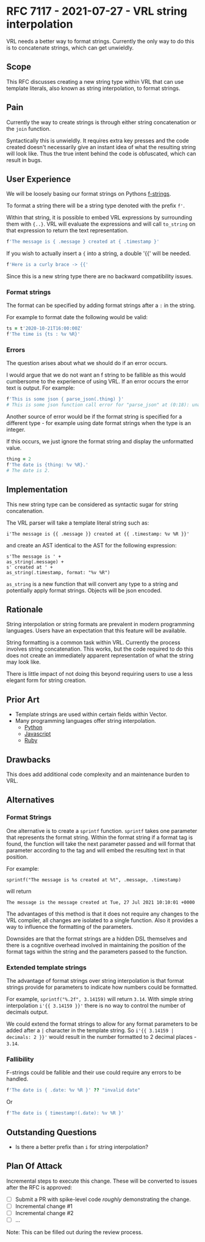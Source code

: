 # RFC 7117 - 2021-07-27 - VRL string interpolation

VRL needs a better way to format strings. Currently the only way to do this is
to concatenate strings, which can get unwieldly.

## Scope

This RFC discusses creating a new string type within VRL that can use template
literals, also known as string interpolation, to format strings.

## Pain

Currently the way to create strings is through either string concatenation or
the `join` function.

Syntactically this is unwieldly. It requires extra key presses and the code
created doesn't necessarily give an instant idea of what the resulting string
will look like. Thus the true intent behind the code is obfuscated, which can
result in bugs.

## User Experience

We will be loosely basing our format strings on Pythons [f-strings](https://datagy.io/python-f-strings/).

To format a string there will be a string type denoted with the prefix `f'`.

Within that string, it is possible to embed VRL expressions by surrounding them
with `{..}`. VRL will evaluate the expressions and will call `to_string` on
that expression to return the text representation.

```coffee
f'The message is { .message } created at { .timestamp }'
```

If you wish to actually insert a `{` into a string, a double '{{' will be needed.

```coffee
f'Here is a curly brace -> {{'
```

Since this is a new string type there are no backward compatibility issues.

### Format strings

The format can be specified by adding format strings after a `:` in the string.

For example to format date the following would be valid:

```coffee
ts = t'2020-10-21T16:00:00Z'
f'The time is {ts : %v %R}'
```

### Errors

The question arises about what we should do if an error occurs.

I would argue that we do not want an f string to be fallible as this would
cumbersome to the experience of using VRL. If an error occurs the error text is
output. For example:

```coffee
f'This is some json { parse_json(.thing) }'
# This is some json function call error for "parse_json" at (0:18): unable to parse json: expected ident at line 1 column 2
```

Another source of error would be if the format string is specified for a different
type - for example using date format strings when the type is an integer.

If this occurs, we just ignore the format string and display the unformatted value.

```coffee
thing = 2
f'The date is {thing: %v %R}.'
# The date is 2.
```

## Implementation

This new string type can be considered as syntactic sugar for string
concatenation.

The VRL parser will take a template literal string such as:

```
i'The message is {{ .message }} created at {{ .timestamp: %v %R }}'
```

and create an AST identical to the AST for the following expression:

```
s'The message is ' +
as_string(.message) +
s' created at ' +
as_string(.timestamp, format: "%v %R")
```

`as_string` is a new function that will convert any type to a string and potentially
apply format strings. Objects will be json encoded.

## Rationale

String interpolation or string formats are prevalent in modern programming
languages. Users have an expectation that this feature will be available.

String formatting is a common task within VRL. Currently the process involves
string concatenation. This works, but the code required to do this does not
create an immediately apparent representation of what the string may look like.

There is little impact of not doing this beyond requiring users to use a less
elegant form for string creation.

## Prior Art

- Template strings are used within certain fields within Vector.
- Many programming languages offer string interpolation.
  - [Python](https://datagy.io/python-f-strings/)
  - [Javascript](https://developer.mozilla.org/en-US/docs/Web/JavaScript/Reference/Template_literals)
  - [Ruby](http://ruby-for-beginners.rubymonstas.org/bonus/string_interpolation.html)

## Drawbacks

This does add additional code complexity and an maintenance burden to VRL.

## Alternatives

### Format Strings

One alternative is to create a `sprintf` function. `sprintf` takes one parameter
that represents the format string. Within the format string if a format tag is
found, the function will take the next parameter passed and will format that
parameter according to the tag and will embed the resulting text in that
position.

For example:

```
sprintf("The message is %s created at %t", .message, .timestamp)
```

will return

```
The message is the message created at Tue, 27 Jul 2021 10:10:01 +0000
```

The advantages of this method is that it does not require any changes to the
VRL compiler, all changes are isolated to a single function. Also it provides
a way to influence the formatting of the parameters.

Downsides are that the format strings are a hidden DSL themselves and there is
a cognitive overhead involved in maintaining the position of the format tags
within the string and the parameters passed to the function.

### Extended template strings

The advantage of format strings over string interpolation is that format strings
provide for parameters to indicate how numbers could be formatted.

For example, `sprintf("%.2f", 3.14159)` will return `3.14`. With simple string
interpolation `i'{{ 3.14159 }}'` there is no way to control the number of
decimals output.

We could extend the format strings to allow for any format parameters to be
added after a `|` character in the template string. So
`i'{{ 3.14159 | decimals: 2 }}'` would result in the number formatted to 2
decimal places - `3.14`.

### Fallibility

F-strings could be fallible and their use could require any errors to be handled.

```coffee
f'The date is { .date: %v %R }' ?? "invalid date"
```

Or

```coffee
f'The date is { timestamp!(.date): %v %R }'
```


## Outstanding Questions

- Is there a better prefix than `i` for string interpolation?

## Plan Of Attack

Incremental steps to execute this change. These will be converted to issues after the RFC is approved:

- [ ] Submit a PR with spike-level code _roughly_ demonstrating the change.
- [ ] Incremental change #1
- [ ] Incremental change #2
- [ ] ...

Note: This can be filled out during the review process.
